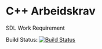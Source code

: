 # C++ Arbeidskrav
SDL Work Requirement

Build Status: [![Build Status](http://build.mathiastb.no/job/SDL%20Arbeidskrav/badge/icon)](http://build.mathiastb.no/job/SDL%20Arbeidskrav/)
